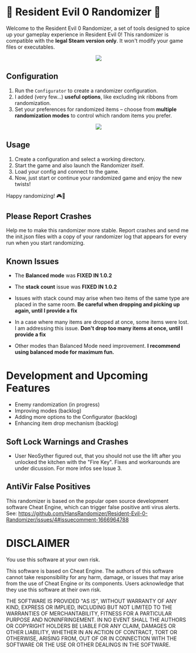 
# 🧟 Resident Evil 0 Randomizer 🧟

Welcome to the Resident Evil 0 Randomizer, a set of tools designed to spice up your gameplay experience in Resident Evil 0! 
This randomizer is compatible with the **legal Steam version only**. It won't modify your game files or executables.

<p align="center">
   <img src="https://user-images.githubusercontent.com/130005214/230778106-bb002143-1225-449f-a585-87d5db97cc1f.png">
</p>

## Configuration

1. Run the `Configurator` to create a randomizer configuration.
2. I added (very few...) __useful options__, like excluding ink ribbons from randomization.
3. Set your preferences for randomized items – choose from __multiple randomization modes__ to control which random items you prefer.
<p align="center">
   <img src="https://user-images.githubusercontent.com/130005214/230778985-81d60c5b-57ab-4345-9a5c-f59b15ae0bb2.jpg">
</p>

## Usage

1. Create a configuration and select a working directory.
2. Start the game and also launch the Randomizer itself.
3. Load your config and connect to the game.
4. Now, just start or continue your randomized game and enjoy the new twists!

Happy randomizing! 🎮🧟

## Please Report Crashes
Help me to make this randomizer more stable. Report crashes and send me the init.json files with a copy of your randomizer log that appears for every run when you start randomizing. 


## Known Issues

- The **Balanced mode** was **FIXED IN 1.0.2**
- The **stack count** issue was **FIXED IN 1.0.2**

- Issues with stack cound may arise when two items of the same type are placed in the same room. **Be careful when dropping and picking up again, until I provide a fix**
- In a case where many items are dropped at once, some items were lost. I am addressing this issue. **Don't drop too many items at once, until I provide a fix**
- Other modes than Balanced Mode need improvement. **I recommend using balanced mode for maximum fun.**

# Development and Upcoming Features
- Enemy randomization (in progress)
- Improving modes (backlog)
- Adding more options to the Configurator (backlog)
- Enhancing item drop mechanism (backlog)

## Soft Lock Warnings and Crashes
- User NeoSyther figured out, that you should not use the lift after you unlocked the kitchen with the "Fire Key". Fixes and workarounds are under dicussion. For more infos see Issue 3.

## AntiVir False Positives
This randomizer is based on the popular open source development software Cheat Engine, which can trigger false positive anti virus alerts.
See: https://github.com/HansRandomizer/Resident-Evil-0-Randomizer/issues/4#issuecomment-1666964788

# DISCLAIMER

You use this software at your own risk.

This software is based on Cheat Engine. The authors of this software cannot take responsibility for any harm,
damage, or issues that may arise from the use of Cheat Engine or its components. Users acknowledge that they use this 
software at their own risk.


THE SOFTWARE IS PROVIDED "AS IS", WITHOUT WARRANTY OF ANY KIND, EXPRESS OR IMPLIED, INCLUDING BUT NOT LIMITED TO THE 
WARRANTIES OF MERCHANTABILITY, FITNESS FOR A PARTICULAR PURPOSE AND NONINFRINGEMENT. IN NO EVENT SHALL THE AUTHORS OR 
COPYRIGHT HOLDERS BE LIABLE FOR ANY CLAIM, DAMAGES OR OTHER LIABILITY, WHETHER IN AN ACTION OF CONTRACT, TORT OR OTHERWISE,
ARISING FROM, OUT OF OR IN CONNECTION WITH THE SOFTWARE OR THE USE OR OTHER DEALINGS IN THE SOFTWARE.
